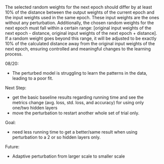 The selected random weights for the next epoch should differ by at least 10% of the distance between the output weights of the current epoch and the input weights used in the same epoch. These input weights are the ones without any perturbation. Additionally, the chosen random weights for the next epoch must fall within a certain range: [original input weights of the next epoch - distance, original input weights of the next epoch + distance]. If a random weight goes beyond this range, it will be adjusted to be exactly 10% of the calculated distance away from the original input weights of the next epoch, ensuring controlled and meaningful changes to the learning process.

08/20: 
- The perturbed model is struggling to learn the patterns in the data, leading to a poor fit.

Next Step:
- get the basic baseline results regarding running time and see the metrics change (avg. loss, std. loss, and accuracy) for using only one/two hidden layers 
- move the perturbation to restart another whole set of trial only.

Goal:
- need less running time to get a better/same result when using perturbation to a 2 or so hidden layers only.

Future: 
- Adaptive perturbation from larger scale to smaller scale

